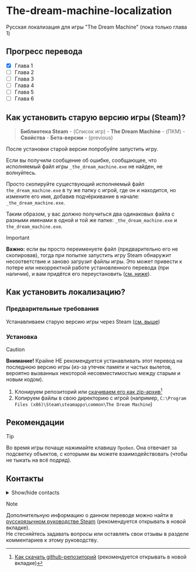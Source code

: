 # The-dream-machine-localization
Русская локализация для игры "The Dream Machine" (пока только глава 1)

## Прогресс перевода
- [x] Глава 1
- [ ] Глава 2
- [ ] Глава 3
- [ ] Глава 4
- [ ] Глава 5
- [ ] Глава 6

<a name="old-version"></a>
## Как установить старую версию игры (Steam)?
> **Библиотека Steam** - (Список игр) - **The Dream Machine** - (ПКМ) - **Свойства** - **Бета-версии** - (previous)

После установки старой версии попробуйте запустить игру.

Если вы получили сообщение об ошибке, сообщающее, что исполняемый файл игры ```_the_dream_machine.exe``` не найден, не волнуйтесь.

Просто скопируйте существующий исполняемый файл ```the_dream_machine.exe``` в ту же папку с игрой, где он и находится, но измените его имя, добавив подчёркивание в начале: ```_the_dream_machine.exe```.

Таким образом, у вас должно получиться два одинаковых файла с разными именами в одной и той же папке: ```_the_dream_machine.exe``` и ```the_dream_machine.exe```.

> [!IMPORTANT]
> **Важно:** если вы просто переименуете файл (предварительно его не скопировав), тогда при попытке запустить игру Steam обнаружит несоответствие и заново загрузит файлы игры. Это может привести к потере или некорректной работе установленного перевода (при наличии), и вам придётся его переустановить ([см. ниже](#localization)).

<a name="localization"></a>
## Как установить локализацию?
### Предварительные требования
Устанавливаем старую версию игры через Steam ([см. выше](#old-version))

### Установка
> [!CAUTION]
> **Внимание!** Крайне НЕ рекомендуется устанавливать этот перевод на последнюю версию игры (из-за утечек памяти и частых вылетов, вероятно вызванных некоторой несовместимостью между старым и новым кодом).
1. Клонируем репозиторий или [скачиваем его как zip-архив](https://github.com/Adrenalin141414/The-dream-machine-localization/archive/refs/heads/main.zip)[^1]
2. Копируем файлы в свою директорию с игрой (например, ```C:\Program Files (x86)\Steam\steamapps\common\The Dream Machine```)

## Рекомендации
> [!TIP]
> Во время игры почаще нажимайте клавишу ```Пробел```. Она отвечает за подсветку объектов, с которыми вы можете взаимодействовать (чтобы не тыкать на всё подряд).

## Контакты
<details><summary>Show/hide contacts</summary>
Мой email: adrenalin141414@gmail.com
</details>

> [!NOTE]
> Дополнительную информацию о данном переводе можно найти в [русскоязычном руководстве Steam](https://steamcommunity.com/sharedfiles/filedetails/?id=2982345999) (рекомендуется открывать в новой вкладке).
> <br>Не стесняйтесь задавать вопросы или оставлять свои отзывы в разделе комментариев к этому руководству.

[^1]: [Как скачать github-репозиторий](https://github.com/Adrenalin141414/shared/blob/main/images/gif/github/github-download-zip.gif) (рекомендуется открывать в новой вкладке)
